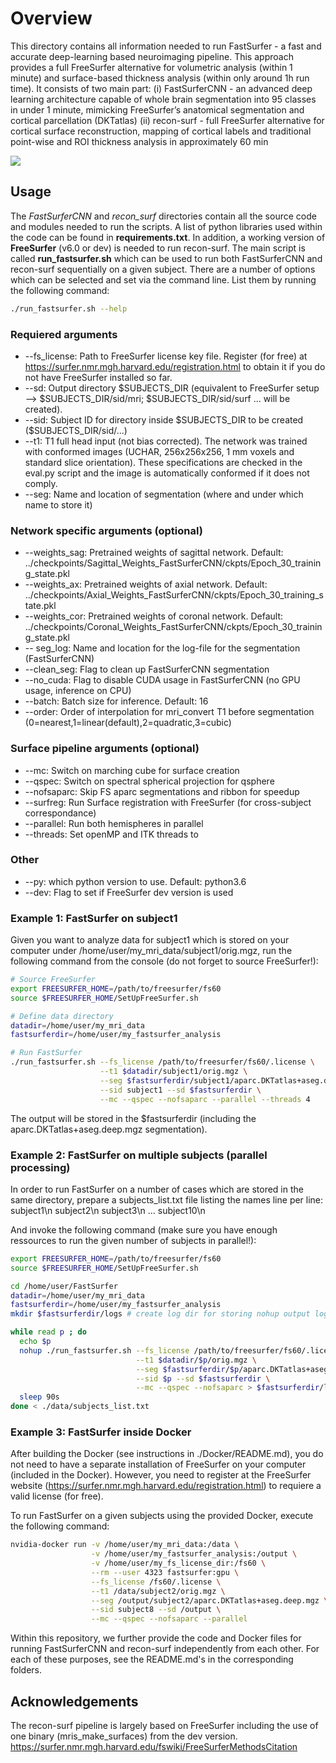 # Overview

This directory contains all information needed to run FastSurfer - a fast and accurate deep-learning based neuroimaging pipeline.  This approach provides a full FreeSurfer alternative for volumetric analysis (within
1  minute)  and  surface-based  thickness  analysis  (within  only  around  1h  run  time). It consists of two main part:
(i) FastSurferCNN - an advanced deep learning architecture capable of whole brain segmentation into 95 classes in under
1 minute, mimicking FreeSurfer’s anatomical segmentation and cortical parcellation (DKTatlas)
(ii) recon-surf - full  FreeSurfer  alternative for cortical surface reconstruction, mapping of cortical labels and traditional point-wise and ROI thickness analysis in approximately 60 min


![](/images/teaser.png)


## Usage
The *FastSurferCNN* and *recon_surf* directories contain all the source code and modules needed to run the scripts. A list of python libraries used within the code can be found in __requirements.txt__. In addition, a working version of __FreeSurfer__ (v6.0 or dev) is needed to run recon-surf.
The main script is called __run_fastsurfer.sh__ which can be used to run both FastSurferCNN and recon-surf sequentially on a given subject. There are a number of options which can be selected and set via the command line.
List them by running the following command:
```bash
./run_fastsurfer.sh --help
```

### Requiered arguments
* --fs_license: Path to FreeSurfer license key file. Register (for free) at https://surfer.nmr.mgh.harvard.edu/registration.html to obtain it if you do not have FreeSurfer installed so far.
* --sd: Output directory \$SUBJECTS_DIR (equivalent to FreeSurfer setup --> $SUBJECTS_DIR/sid/mri; $SUBJECTS_DIR/sid/surf ... will be created).
* --sid: Subject ID for directory inside \$SUBJECTS_DIR to be created ($SUBJECTS_DIR/sid/...)
* --t1: T1 full head input (not bias corrected). The network was trained with conformed images (UCHAR, 256x256x256, 1 mm voxels and standard slice orientation). These specifications are checked in the eval.py script and the image is automatically conformed if it does not comply.
* --seg: Name and location of segmentation (where and under which name to store it)

### Network specific arguments (optional)
* --weights_sag: Pretrained weights of sagittal network. Default: ../checkpoints/Sagittal_Weights_FastSurferCNN/ckpts/Epoch_30_training_state.pkl
* --weights_ax: Pretrained weights of axial network. Default: ../checkpoints/Axial_Weights_FastSurferCNN/ckpts/Epoch_30_training_state.pkl
* --weights_cor: Pretrained weights of coronal network. Default: ../checkpoints/Coronal_Weights_FastSurferCNN/ckpts/Epoch_30_training_state.pkl
* -- seg_log: Name and location for the log-file for the segmentation (FastSurferCNN)
* --clean_seg: Flag to clean up FastSurferCNN segmentation
* --no_cuda: Flag to disable CUDA usage in FastSurferCNN (no GPU usage, inference on CPU)
* --batch: Batch size for inference. Default: 16
* --order: Order of interpolation for mri_convert T1 before segmentation (0=nearest,1=linear(default),2=quadratic,3=cubic)

### Surface pipeline arguments (optional)
* --mc: Switch on marching cube for surface creation
* --qspec: Switch on spectral spherical projection for qsphere
* --nofsaparc: Skip FS aparc segmentations and ribbon for speedup
* --surfreg: Run Surface registration with FreeSurfer (for cross-subject correspondance)
* --parallel: Run both hemispheres in parallel
* --threads: Set openMP and ITK threads to <int>

### Other
* --py: which python version to use. Default: python3.6
* --dev: Flag to set if FreeSurfer dev version is used
    

### Example 1: FastSurfer on subject1

Given you want to analyze data for subject1 which is stored on your computer under /home/user/my_mri_data/subject1/orig.mgz, run the following command from the console (do not forget to source FreeSurfer!):

```bash
# Source FreeSurfer
export FREESURFER_HOME=/path/to/freesurfer/fs60
source $FREESURFER_HOME/SetUpFreeSurfer.sh

# Define data directory
datadir=/home/user/my_mri_data
fastsurferdir=/home/user/my_fastsurfer_analysis

# Run FastSurfer
./run_fastsurfer.sh --fs_license /path/to/freesurfer/fs60/.license \
                    --t1 $datadir/subject1/orig.mgz \
                    --seg $fastsurferdir/subject1/aparc.DKTatlas+aseg.deep.mgz \
                    --sid subject1 --sd $fastsurferdir \
                    --mc --qspec --nofsaparc --parallel --threads 4
```

The output will be stored in the $fastsurferdir (including the aparc.DKTatlas+aseg.deep.mgz segmentation).

### Example 2: FastSurfer on multiple subjects (parallel processing)

In order to run FastSurfer on a number of cases which are stored in the same directory, prepare a subjects_list.txt file listing the names line per line:
subject1\n
subject2\n
subject3\n
...
subject10\n

And invoke the following command (make sure you have enough ressources to run the given number of subjects in parallel!):

```bash
export FREESURFER_HOME=/path/to/freesurfer/fs60
source $FREESURFER_HOME/SetUpFreeSurfer.sh

cd /home/user/FastSurfer
datadir=/home/user/my_mri_data
fastsurferdir=/home/user/my_fastsurfer_analysis
mkdir $fastsurferdir/logs # create log dir for storing nohup output log (optional)

while read p ; do
  echo $p
  nohup ./run_fastsurfer.sh --fs_license /path/to/freesurfer/fs60/.license \
                            --t1 $datadir/$p/orig.mgz \
                            --seg $fastsurferdir/$p/aparc.DKTatlas+aseg.deep.mgz \
                            --sid $p --sd $fastsurferdir \
                            --mc --qspec --nofsaparc > $fastsurferdir/logs/out-${p}.log &
  sleep 90s 
done < ./data/subjects_list.txt
```

### Example 3: FastSurfer inside Docker
After building the Docker (see instructions in ./Docker/README.md), you do not need to have a separate installation of FreeSurfer on your computer (included in the Docker). However, you need to register at the FreeSurfer website (https://surfer.nmr.mgh.harvard.edu/registration.html) to requiere a valid license (for free).

To run FastSurfer on a given subjects using the provided Docker, execute the following command:

```bash
nvidia-docker run -v /home/user/my_mri_data:/data \
                  -v /home/user/my_fastsurfer_analysis:/output \
                  -v /home/user/my_fs_license_dir:/fs60 \
                  --rm --user 4323 fastsurfer:gpu \
                  --fs_license /fs60/.license \
                  --t1 /data/subject2/orig.mgz \
                  --seg /output/subject2/aparc.DKTatlas+aseg.deep.mgz \
                  --sid subject8 --sd /output \
                  --mc --qspec --nofsaparc --parallel
```

Within this repository, we further provide the code and Docker files for running FastSurferCNN and recon-surf independently from each other. For each of these purposes, see the README.md's in the corresponding folders.

## Acknowledgements
The recon-surf pipeline is largely based on FreeSurfer including the use of one binary (mris_make_surfaces) from the dev version. 
https://surfer.nmr.mgh.harvard.edu/fswiki/FreeSurferMethodsCitation
